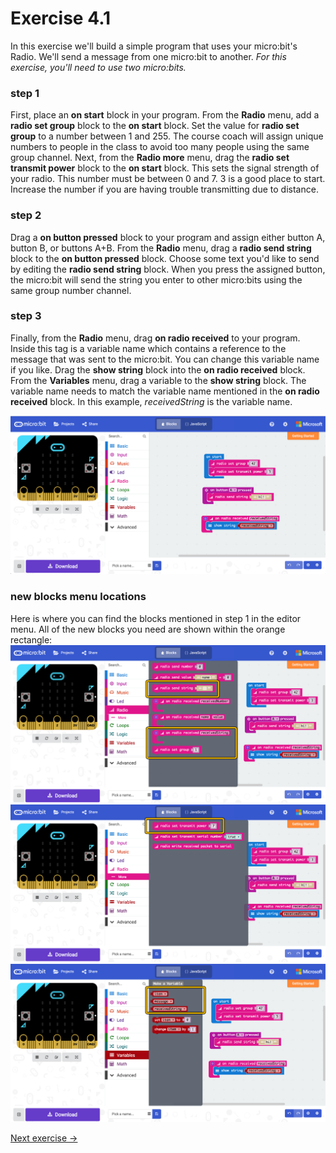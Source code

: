 # Exercise 4.1
In this exercise we'll build a simple program that uses your micro:bit's Radio. We'll send a message from one micro:bit to another. *For this exercise, you'll need to use two micro:bits.* 

### step 1
First, place an **on start** block in your program. From the **Radio** menu, add a **radio set group** block to the **on start** block. Set the value for **radio set group** to a number between 1 and 255. The course coach will assign unique numbers to people in the class to avoid too many people using the same group channel. Next, from the **Radio more** menu, drag the **radio set transmit power** block to the **on start** block. This sets the signal strength of your radio. This number must be between 0 and 7. 3 is a good place to start. Increase the number if you are having trouble transmitting due to distance.

### step 2
Drag a **on button pressed** block to your program and assign either button A, button B, or buttons A+B. From the **Radio** menu, drag a **radio send string** block to the **on button pressed** block. Choose some text you'd like to send by editing the **radio send string** block. When you press the assigned button, the micro:bit will send the string you enter to other micro:bits using the same group number channel.

### step 3
Finally, from the **Radio** menu, drag **on radio received** to your program. Inside this tag is a variable name which contains a reference to the message that was sent to the micro:bit. You can change this variable name if you like. Drag the **show string** block into the **on radio received** block. From the **Variables** menu, drag a variable to the **show string** block. The variable name needs to match the variable name mentioned in the **on radio received** block. In this example, *receivedString* is the variable name.

![alt text](send-message-blockly.png "exercise 4.1 blockly")

### new blocks menu locations
Here is where you can find the blocks mentioned in step 1 in the editor menu. All of the new blocks you need are shown within the orange rectangle:
![alt text](new-blocks-menu-locations-1.png "exercise 4.1 blockly menu locations 1")
![alt text](new-blocks-menu-locations-2.png "exercise 4.1 blockly menu locations 2")
![alt text](new-blocks-menu-locations-3.png "exercise 4.1 blockly menu locations 3")

[Next exercise ->](../exercise-4.2)

